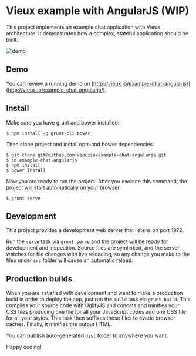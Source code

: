 # Vieux example with AngularJS (WIP)

This project implements an example chat application with Vieux architecture. It demonstrates how a complex, stateful application should be built.

![demo](https://cloud.githubusercontent.com/assets/698308/9188378/41976688-3fe4-11e5-940d-e555f666b294.gif)

## Demo

You can review a running demo on [http://vieux.io/example-chat-angularjs/](http://vieux.io/example-chat-angularjs/).

## Install

Make sure you have grunt and bower installed:
```
$ npm install -g grunt-cli bower
```

Then clone project and install npm and bower dependencies.

```
$ git clone git@github.com:vieuxio/example-chat-angularjs.git
$ cd example-chat-angularjs
$ npm install
$ bower install
```

Now you are ready to run the project. After you execute this command, the project will start automatically on your browser.

```
$ grunt serve
```

## Development

This project provides a development web server that listens on port 1972.

Run the `serve` task via `grunt serve` and the project will be ready for development and inspection. Source files are symlinked, and the server watches for file changes with live reloading, so any change you make to the files under `src` folder will cause an automatic reload.

## Production builds

When you are satisfied with development and want to make a production build in order to deploy the app, just run the `build` task via `grunt build`. This compiles your source code with UglifyJS and concats and minifies your CSS files producing one file for all your JavaScript codes and one CSS file for all your styles. This task then suffixes these files to evade browser caches. Finally, it minifies the output HTML.

You can publish auto-generated `dist` folder to anywhere you want.

Happy coding!
